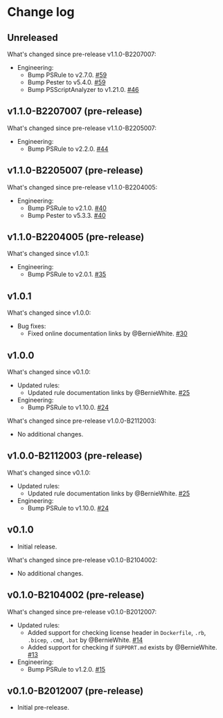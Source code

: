 # Change log

## Unreleased

What's changed since pre-release v1.1.0-B2207007:

- Engineering:
  - Bump PSRule to v2.7.0.
    [#59](https://github.com/microsoft/PSRule.Rules.MSFT.OSS/pull/59)
  - Bump Pester to v5.4.0.
    [#59](https://github.com/microsoft/PSRule.Rules.MSFT.OSS/pull/59)
  - Bump PSScriptAnalyzer to v1.21.0.
    [#46](https://github.com/microsoft/PSRule.Rules.MSFT.OSS/pull/46)

## v1.1.0-B2207007 (pre-release)

What's changed since pre-release v1.1.0-B2205007:

- Engineering:
  - Bump PSRule to v2.2.0.
    [#44](https://github.com/microsoft/PSRule.Rules.MSFT.OSS/pull/44)

## v1.1.0-B2205007 (pre-release)

What's changed since pre-release v1.1.0-B2204005:

- Engineering:
  - Bump PSRule to v2.1.0.
    [#40](https://github.com/microsoft/PSRule.Rules.MSFT.OSS/pull/40)
  - Bump Pester to v5.3.3.
    [#40](https://github.com/microsoft/PSRule.Rules.MSFT.OSS/pull/40)

## v1.1.0-B2204005 (pre-release)

What's changed since v1.0.1:

- Engineering:
  - Bump PSRule to v2.0.1.
    [#35](https://github.com/microsoft/PSRule.Rules.MSFT.OSS/pull/35)

## v1.0.1

What's changed since v1.0.0:

- Bug fixes:
  - Fixed online documentation links by @BernieWhite.
    [#30](https://github.com/microsoft/PSRule.Rules.MSFT.OSS/issues/30)

## v1.0.0

What's changed since v0.1.0:

- Updated rules:
  - Updated rule documentation links by @BernieWhite.
    [#25](https://github.com/microsoft/PSRule.Rules.MSFT.OSS/issues/25)
- Engineering:
  - Bump PSRule to v1.10.0.
    [#24](https://github.com/microsoft/PSRule.Rules.MSFT.OSS/issues/24)

What's changed since pre-release v1.0.0-B2112003:

- No additional changes.

## v1.0.0-B2112003 (pre-release)

What's changed since v0.1.0:

- Updated rules:
  - Updated rule documentation links by @BernieWhite.
    [#25](https://github.com/microsoft/PSRule.Rules.MSFT.OSS/issues/25)
- Engineering:
  - Bump PSRule to v1.10.0.
    [#24](https://github.com/microsoft/PSRule.Rules.MSFT.OSS/issues/24)

## v0.1.0

- Initial release.

What's changed since pre-release v0.1.0-B2104002:

- No additional changes.

## v0.1.0-B2104002 (pre-release)

What's changed since pre-release v0.1.0-B2012007:

- Updated rules:
  - Added support for checking license header in `Dockerfile`, `.rb`, `.bicep`, `.cmd`, `.bat` by @BernieWhite.
    [#14](https://github.com/microsoft/PSRule.Rules.MSFT.OSS/issues/14)
  - Added support for checking if `SUPPORT.md` exists by @BernieWhite.
    [#13](https://github.com/microsoft/PSRule.Rules.MSFT.OSS/issues/13)
- Engineering:
  - Bump PSRule to v1.2.0.
    [#15](https://github.com/microsoft/PSRule.Rules.MSFT.OSS/issues/15)

## v0.1.0-B2012007 (pre-release)

- Initial pre-release.
